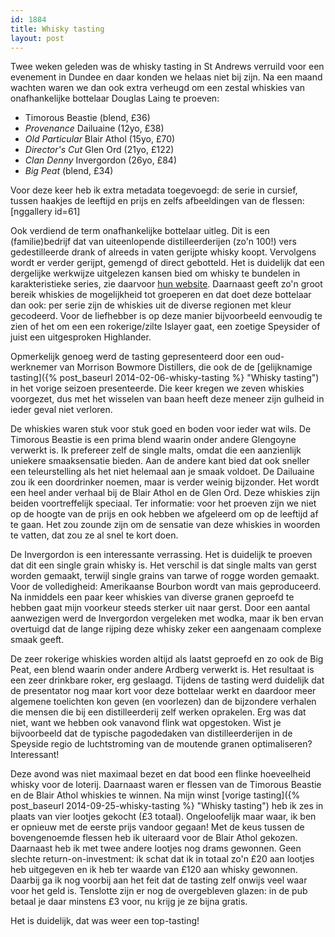 ```yaml
---
id: 1884
title: Whisky tasting
layout: post
---
```

Twee weken geleden was de whisky tasting in St Andrews verruild voor een evenement in Dundee en daar konden we helaas niet bij zijn. Na een maand wachten waren we dan ook extra verheugd om een zestal whiskies van onafhankelijke bottelaar Douglas Laing te proeven:

<ul>
    <li>Timorous Beastie (blend, £36)</li>
    <li><em>Provenance</em> Dailuaine (12yo, £38)</li>
    <li><em>Old Particular</em> Blair Athol (15yo, £70)</li>
    <li><em>Director's Cut</em> Glen Ord (21yo, £122)</li>
    <li><em>Clan Denny</em> Invergordon (26yo, £84)</li>
    <li><em>Big Peat</em> (blend, £34)</li>
</ul>

Voor deze keer heb ik extra metadata toegevoegd: de serie in cursief, tussen haakjes de leeftijd en prijs en zelfs afbeeldingen van de flessen:
[nggallery id=61]

Ook verdiend de term onafhankelijke bottelaar uitleg. Dit is een (familie)bedrijf dat van uiteenlopende distilleerderijen (zo'n 100!) vers gedestilleerde drank of alreeds in vaten gerijpte whisky koopt. Vervolgens wordt er verder gerijpt, gemengd of direct gebotteld. Het is duidelijk dat een dergelijke werkwijze uitgelezen kansen bied om whisky te bundelen in karakteristieke series, zie daarvoor [hun website](http://www.douglaslaing.com/full-range.php?DOC_INST=3). Daarnaast geeft zo'n groot bereik whiskies de mogelijkheid tot groeperen en dat doet deze bottelaar dan ook: per serie zijn de whiskies uit de diverse regionen met kleur gecodeerd. Voor de liefhebber is op deze manier bijvoorbeeld eenvoudig te zien of het om een een rokerige/zilte Islayer gaat, een zoetige Speysider of juist een uitgesproken Highlander.

Opmerkelijk genoeg werd de tasting gepresenteerd door een oud-werknemer van Morrison Bowmore Distillers, die ook de de [gelijknamige tasting]({% post_baseurl 2014-02-06-whisky-tasting %} "Whisky tasting") in het vorige seizoen presenteerde. Die keer kregen we zeven whiskies voorgezet, dus met het wisselen van baan heeft deze meneer zijn gulheid in ieder geval niet verloren.

De whiskies waren stuk voor stuk goed en boden voor ieder wat wils. De Timorous Beastie is een prima blend waarin onder andere Glengoyne verwerkt is. Ik prefereer zelf de single malts, omdat die een aanzienlijk uniekere smaaksensatie bieden. Aan de andere kant bied dat ook sneller een teleurstelling als het niet helemaal aan je smaak voldoet. De Dailuaine zou ik een doordrinker noemen, maar is verder weinig bijzonder. Het wordt een heel ander verhaal bij de Blair Athol en de Glen Ord. Deze whiskies zijn beiden voortreffelijk speciaal. Ter informatie: voor het proeven zijn we niet op de hoogte van de prijs en ook hebben we afgeleerd om op de leeftijd af te gaan. Het zou zounde zijn om de sensatie van deze whiskies in woorden te vatten, dat zou ze al snel te kort doen.

De Invergordon is een interessante verrassing. Het is duidelijk te proeven dat dit een single grain whisky is. Het verschil is dat single malts van gerst worden gemaakt, terwijl single grains van tarwe of rogge worden gemaakt. Voor de volledigheid: Amerikaanse Bourbon wordt van mais geproduceerd. Na inmiddels een paar keer whiskies van diverse granen geproefd te hebben gaat mijn voorkeur steeds sterker uit naar gerst. Door een aantal aanwezigen werd de Invergordon vergeleken met wodka, maar ik ben ervan overtuigd dat de lange rijping deze whisky zeker een aangenaam complexe smaak geeft.

De zeer rokerige whiskies worden altijd als laatst geproefd en zo ook de Big Peat, een blend waarin onder andere Ardberg verwerkt is. Het resultaat is een zeer drinkbare roker, erg geslaagd. Tijdens de tasting werd duidelijk dat de presentator nog maar kort voor deze bottelaar werkt en daardoor meer algemene toelichten kon geven (en voorlezen) dan de bijzondere verhalen die mensen die bij een distilleerderij zelf werken oprakelen. Erg was dat niet, want we hebben ook vanavond flink wat opgestoken. Wist je bijvoorbeeld dat de typische pagodedaken van distilleerderijen in de Speyside regio de luchtstroming van de moutende granen optimaliseren? Interessant!

Deze avond was niet maximaal bezet en dat bood een flinke hoeveelheid whisky voor de loterij. Daarnaast waren er flessen van de Timorous Beastie en de Blair Athol whiskies te winnen. Na mijn winst [vorige tasting]({% post_baseurl 2014-09-25-whisky-tasting %} "Whisky tasting") heb ik zes in plaats van vier lootjes gekocht (£3 totaal). Ongeloofelijk maar waar, ik ben er opnieuw met de eerste prijs vandoor gegaan! Met de keus tussen de bovengenoemde flessen heb ik uiteraard voor de Blair Athol gekozen. Daarnaast heb ik met twee andere lootjes nog drams gewonnen. Geen slechte return-on-investment: ik schat dat ik in totaal zo'n £20 aan lootjes heb uitgegeven en ik heb ter waarde van £120 aan whisky gewonnen. Daarbij ga ik nog voorbij aan het feit dat de tasting zelf onwijs veel waar voor het geld is. Tenslotte zijn er nog de overgebleven glazen: in de pub betaal je daar minstens £3 voor, nu krijg je ze bijna gratis.

Het is duidelijk, dat was weer een top-tasting!
